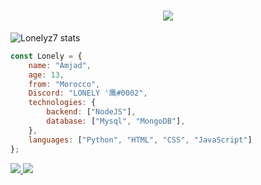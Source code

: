 <h1 align="center">
  <img src="https://play-lh.googleusercontent.com/2t6zF2x8-Vl4Xz5BLXCDFhdnccKvExI1d-EtkDV_9DkWlL11ZIJvRcutkawyQSxw66_R">
</h1>

![Lonelyz7 stats](https://github-readme-stats.vercel.app/api?username=Lonelyz7&show_icons=true&theme=tokyonight)
```js
const Lonely = {
    name: "Amjad",
    age: 13,
    from: "Morocco",
    Discord: "LONELY '鹰#0002",
    technologies: {
        backend: ["NodeJS"],
        database: ["Mysql", "MongoDB"],
    },
    languages: ["Python", "HTML", "CSS", "JavaScript"]
};
```
<a href="https://github.com/Lonelyz7?tab=followers">
  <img src="https://img.shields.io/github/followers/Lonelyz7">
</a>
<a href="https://github.com/Lonelyz7">
   <img src="https://komarev.com/ghpvc/?username=Lonelyz7">
</a>
